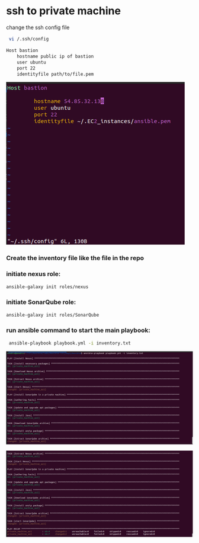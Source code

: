 # ssh to private machine
change the ssh config file
```bash
 vi /.ssh/config
```
```text
Host bastion
    hostname public ip of bastion
    user ubuntu
    port 22
    identityfile path/to/file.pem
```
![image info](Screenshot/ssh-config.png)

### Create the inventory file like the file in the repo

### initiate nexus role:
```bash
ansible-galaxy init roles/nexus
```

### initiate SonarQube role:
```bash
ansible-galaxy init roles/SonarQube
```
### run ansible command to start the main playbook:
```bash
 ansible-playbook playbook.yml -i inventory.txt
```

![image info](Screenshot/f-run.png)

![image info](Screenshot/s-run.png)